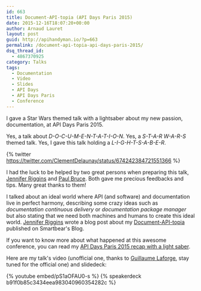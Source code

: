 ```yaml
---
id: 663
title: Document-API-topia (API Days Paris 2015)
date: 2015-12-16T18:07:20+00:00
author: Arnaud Lauret
layout: post
guid: http://apihandyman.io/?p=663
permalink: /document-api-topia-api-days-paris-2015/
dsq_thread_id:
  - 4867370925
category: Talks
tags:
  - Documentation
  - Video
  - Slides
  - API Days
  - API Days Paris
  - Conference
---
```

I gave a Star Wars themed talk with a lightsaber about my new passion, documentation, at API Days Paris 2015. 

Yes, a talk about *D-O-C-U-M-E-N-T-A-T-I-O-N*. 
Yes, a *S-T-A-R W-A-R-S* themed talk.
Yes, I gave this talk holding a *L-I-G-H-T-S-A-B-E-R*.

{% twitter https://twitter.com/ClementDelaunay/status/674242384721551366 %}

I had the luck to be helped by two great persons when preparing this talk, [Jennifer Riggins](https://twitter.com/jkriggins) and [Paul Bruce](https://twitter.com/paulsbruce). Both gave me precious feedbacks and tips. Many great thanks to them!

I talked about an ideal world where API (and software) and documentation live in perfect harmony, describing some crazy ideas such as *documentation continuous delivery* or *documentation package manager* but also stating that we need both machines and humans to create this ideal world. [Jennifer Riggins](https://twitter.com/jkriggins) wrote a blog post about my [Document-API-topia](http://blog.smartbear.com/documentation/the-utopia-of-api-documentation/) published on Smartbear's Blog.

If you want to know more about what happened at this awesome conference, you can read my [API Days Paris 2015 recap with a light saber](http://apihandyman.io/api-days-paris-2015-with-a-lightsaber/).

Here are my talk's video (unofficial one, thanks to [Guillaume Laforge](https://twitter.com/glaforge), stay tuned for the official one) and slidedeck:

{% youtube embed/pS1aOFAU0-s %}
{% speakerdeck b91f0b85c3434eea983040960354282c %}